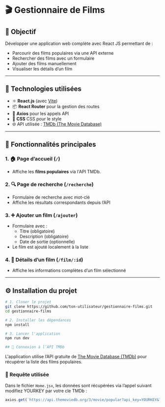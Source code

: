 # 🎬 Gestionnaire de Films


## 📌 Objectif

Développer une application web complète avec React JS permettant de :

- Parcourir des films populaires via une API externe
- Rechercher des films avec un formulaire
- Ajouter des films manuellement
- Visualiser les détails d’un film

---

## 🚀 Technologies utilisées

- ⚛️ **React.js** (avec [Vite](https://vitejs.dev/))
- 📦 **React Router** pour la gestion des routes
- 🔗 **Axios** pour les appels API
- 🎨 **CSS** CSS pour le style
- 🌐 API utilisée : [TMDb (The Movie Database)](https://www.themoviedb.org/)

---

## 📁 Fonctionnalités principales

### 1. 🏠 Page d’accueil (`/`)
- Affiche les **films populaires** via l'API TMDb.

### 2. 🔍 Page de recherche (`/recherche`)
- Formulaire de recherche avec mot-clé
- Affiche les résultats correspondants depuis l’API

### 3. ➕ Ajouter un film (`/ajouter`)
- Formulaire avec :
  - Titre (obligatoire)
  - Description (obligatoire)
  - Date de sortie (optionnelle)
- Le film est ajouté localement à la liste

### 4. 📄 Détails d’un film (`/film/:id`)
- Affiche les informations complètes d’un film sélectionné

---

## ⚙️ Installation du projet

```bash
# 1. Cloner le projet
git clone https://github.com/ton-utilisateur/gestionnaire-films.git
cd gestionnaire-films

# 2. Installer les dépendances
npm install

# 3. Lancer l'application
npm run dev

## 🔐 Connexion à l’API TMDb
```
L'application utilise l’API gratuite de [The Movie Database (TMDb)](https://www.themoviedb.org/) pour récupérer la liste des films populaires.

### 🔧 Requête utilisée

Dans le fichier `Home.jsx`, les données sont récupérées via l’appel suivant modifiez YOURKEY par votre cle TMDb :

```js
axios.get(`https://api.themoviedb.org/3/movie/popular?api_key=YOURKEY&language=fr-FR`)
